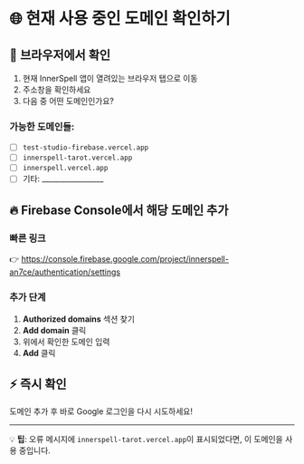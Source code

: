 # 🌐 현재 사용 중인 도메인 확인하기

## 📍 브라우저에서 확인
1. 현재 InnerSpell 앱이 열려있는 브라우저 탭으로 이동
2. 주소창을 확인하세요
3. 다음 중 어떤 도메인인가요?

### 가능한 도메인들:
- [ ] `test-studio-firebase.vercel.app`
- [ ] `innerspell-tarot.vercel.app`
- [ ] `innerspell.vercel.app`
- [ ] 기타: _________________

## 🔥 Firebase Console에서 해당 도메인 추가

### 빠른 링크
👉 https://console.firebase.google.com/project/innerspell-an7ce/authentication/settings

### 추가 단계
1. **Authorized domains** 섹션 찾기
2. **Add domain** 클릭
3. 위에서 확인한 도메인 입력
4. **Add** 클릭

## ⚡ 즉시 확인
도메인 추가 후 바로 Google 로그인을 다시 시도하세요!

---

💡 **팁**: 오류 메시지에 `innerspell-tarot.vercel.app`이 표시되었다면, 이 도메인을 사용 중입니다.